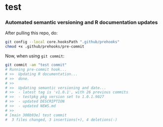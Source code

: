 # test

### Automated semantic versioning and R documentation updates

After pulling this repo, do:

```bash
git config --local core.hooksPath ".github/prehooks"
chmod +x .github/prehooks/pre-commit 
```

Now, when using `git commit`:

```bash
git commit -am "test commit"
# Running pre-commit hook...
# >>  Updating R documentation...
# >>  done.
# >>  
# >>  Updating semantic versioning and date...
# >>  - latest tag is 'v1.0.1', with 26 previous commits
# >>  - testpkg pkg version set to 1.0.1.9027
# >>  - updated DESCRIPTION
# >>  - updated NEWS.md
# >>  
# [main 300b93e] test commit
#  3 files changed, 3 insertions(+), 4 deletions(-)
```
